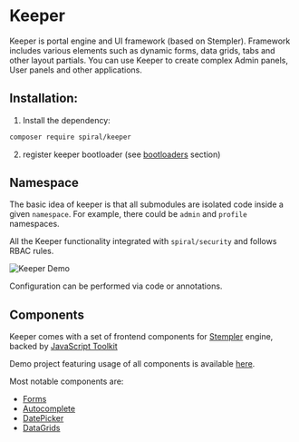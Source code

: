 # Keeper

Keeper is portal engine and UI framework (based on Stempler). Framework includes various elements such as dynamic forms, 
data grids, tabs and other layout partials. You can use Keeper to create complex Admin panels, User panels and other 
applications.

## Installation:

1. Install the dependency:

```bash
composer require spiral/keeper
```

2. register keeper bootloader (see [bootloaders](/keeper/bootloaders.md) section)

## Namespace

The basic idea of keeper is that all submodules are isolated code inside a given `namespace`. For example, there 
could be `admin` and `profile` namespaces.

All the Keeper functionality integrated with `spiral/security` and follows RBAC rules. 

![Keeper Demo](https://user-images.githubusercontent.com/796136/81418518-79353800-9155-11ea-8266-e19fb2cce45a.png)

Configuration can be performed via code or annotations.

## Components

Keeper comes with a set of frontend components for [Stempler](/stempler/basics.md) engine, backed 
by [JavaScript Toolkit](https://github.com/spiral/toolkit)

Demo project featuring usage of all components is available [here](https://github.com/spiral/app-keeper).

Most notable components are:

- [Forms](/keeper/components/forms.md)
- [Autocomplete](/keeper/components/autocomplete.md)
- [DatePicker](/keeper/components/datepicker.md)
- [DataGrids](/keeper/components/datagrid.md)


